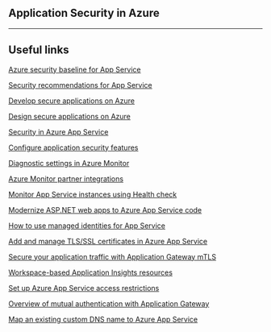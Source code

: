 Application Security in Azure
--

----
Useful links
---
[Azure security baseline for App Service](https://learn.microsoft.com/en-us/security/benchmark/azure/baselines/app-service-security-baseline)

[Security recommendations for App Service](https://learn.microsoft.com/en-us/azure/app-service/security-recommendations)

[Develop secure applications on Azure](https://learn.microsoft.com/en-us/azure/security/develop/secure-develop)

[Design secure applications on Azure](https://learn.microsoft.com/en-us/azure/security/develop/secure-design)

[Security in Azure App Service](https://learn.microsoft.com/en-us/azure/app-service/overview-security)

[Configure application security features](https://learn.microsoft.com/en-us/training/modules/application-security/)

[Diagnostic settings in Azure Monitor](https://learn.microsoft.com/en-us/azure/azure-monitor/essentials/diagnostic-settings?WT.mc_id=Portal-Microsoft_Azure_Monitoring&tabs=portal)

[Azure Monitor partner integrations](https://learn.microsoft.com/en-us/azure/azure-monitor//partners?WT.mc_id=Portal-Microsoft_Azure_Monitoring)

[Monitor App Service instances using Health check](https://learn.microsoft.com/en-us/azure/app-service/monitor-instances-health-check?tabs=dotnet)

[Modernize ASP.NET web apps to Azure App Service code](https://learn.microsoft.com/en-us/azure/migrate/tutorial-migrate-webapps)

[How to use managed identities for App Service](https://learn.microsoft.com/en-us/azure/app-service/overview-managed-identity?tabs=portal%2Cdotnet)

[Add and manage TLS/SSL certificates in Azure App Service](https://learn.microsoft.com/en-us/azure/app-service/configure-ssl-certificate?tabs=subdomain%2Cportal)

[Secure your application traffic with Application Gateway mTLS](https://azure.microsoft.com/en-us/blog/secure-your-application-traffic-with-application-gateway-mtls/)

[Workspace-based Application Insights resources](https://learn.microsoft.com/en-us/azure/azure-monitor/app/create-workspace-resource)

[Set up Azure App Service access restrictions](https://learn.microsoft.com/en-us/azure/app-service/app-service-ip-restrictions?tabs=azurecli)

[Overview of mutual authentication with Application Gateway](https://learn.microsoft.com/en-us/azure/application-gateway/mutual-authentication-overview?tabs=powershell)

[Map an existing custom DNS name to Azure App Service](https://learn.microsoft.com/en-us/azure/app-service/app-service-web-tutorial-custom-domain?tabs=root%2Cazurecli)


